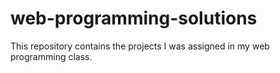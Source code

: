 # web-programming-solutions

This repository contains the projects I was assigned in my web programming class.
